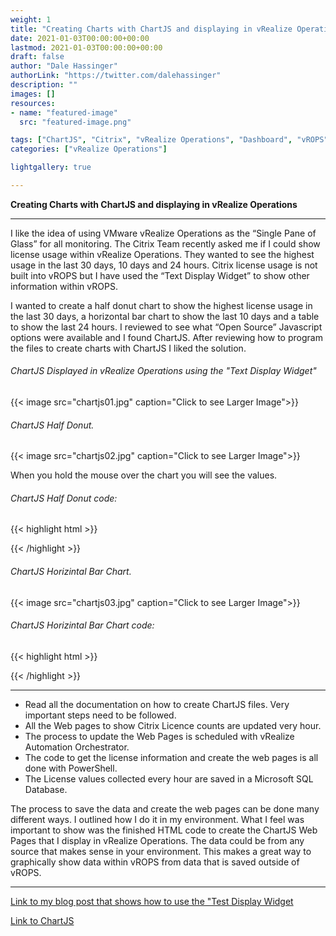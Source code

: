 ```yaml
---
weight: 1
title: "Creating Charts with ChartJS and displaying in vRealize Operations"
date: 2021-01-03T00:00:00+00:00
lastmod: 2021-01-03T00:00:00+00:00
draft: false
author: "Dale Hassinger"
authorLink: "https://twitter.com/dalehassinger"
description: ""
images: []
resources:
- name: "featured-image"
  src: "featured-image.png"

tags: ["ChartJS", "Citrix", "vRealize Operations", "Dashboard", "vROPS", "VMware Aria"]
categories: ["vRealize Operations"]

lightgallery: true

---
```


**Creating Charts with ChartJS and displaying in vRealize Operations**

<!--more-->

---

I like the idea of using VMware vRealize Operations as the “Single Pane of Glass” for all monitoring.  The Citrix Team recently asked me if I could show license usage within vRealize Operations. They wanted to see the highest usage in the last 30 days, 10 days and 24 hours. Citrix license usage is not built into vROPS but I have used the “Text Display Widget” to show other information within vROPS.

I wanted to create a half donut chart to show the highest license usage in the last 30 days, a horizontal bar chart to show the last 10 days and a table to show the last 24 hours.  I reviewed to see what “Open Source” Javascript options were available and I found ChartJS. After reviewing how to program the files to create charts with ChartJS I liked the solution. 

###### ChartJS Displayed in vRealize Operations using the "Text Display Widget"

{{< image src="chartjs01.jpg" caption="Click to see Larger Image">}}  

###### ChartJS Half Donut. 

{{< image src="chartjs02.jpg" caption="Click to see Larger Image">}}  

When you hold the mouse over the chart you will see the values.

###### ChartJS Half Donut code:

{{< highlight html >}}
<html>
<head>
  <title>Citrix Licensing Count</title>
  <script src="https://cdn.jsdelivr.net/npm/chart.js@2.9.4/dist/Chart.min.js"></script>
</head>
<body>
<body>
    <div style="width:95%">
    <canvas id="doughnut-chart"></canvas>
    </div>
	<script>
		new Chart(document.getElementById("doughnut-chart"), {
			type: 'doughnut',
			data: {
			labels: ["Used","Total"],
			datasets: [
				{
        label: "Peak Usage",
				backgroundColor: ["#28B463","#808B96"],
				data: [1682,8000]
				}
			]
			},
			options: {
			title: {
				display: true,
				text: 'Citrix License Usage (MPS_PLT_CCU)',
			},
			rotation: 1 * Math.PI,
			circumference: 1 * Math.PI
			}
		});
  </script>
</body>
</html>
{{< /highlight >}}


###### ChartJS Horizintal Bar Chart. 

{{< image src="chartjs03.jpg" caption="Click to see Larger Image">}}  

###### ChartJS Horizintal Bar Chart code:

{{< highlight html >}}
<html>
<head>
  <title>Citrix Licensing Count</title>
  <script src="https://cdn.jsdelivr.net/npm/chart.js@2.9.4/dist/Chart.min.js"></script>
</head>
<body>
    <div style="width:95%">
    <canvas id="bar-chart-horizontal"></canvas>
    </div>
    <script>
		new Chart(document.getElementById("bar-chart-horizontal"), {
			type: "horizontalBar",
			data: {
			labels: ["01/03/2021","01/02/2021","01/01/2021","12/31/2020","12/30/2020","12/29/2020","12/28/2020","12/27/2020","12/26/2020","12/25/2020","Total Licences"],
			datasets: [
				{
				label: "Peak Usage",
				backgroundColor: ["#28B463", "#28B463","#28B463","#28B463","#28B463","#28B463","#28B463","#28B463","#28B463","#28B463","#808B96"],
				data: [249,318,302,1402,1535,1498,1516,271,273,269,8000]
				}
			]
			},
			options: {
			legend: { display: false },
			title: {
				display: true,
				text: "Citrix License Usage (MPS_PLT_CCU)"
			}
			}
		});	
  </script>
</body>
</html>
{{< /highlight >}}

---

* Read all the documentation on how to create ChartJS files.  Very important steps need to be followed.
* All the Web pages to show Citrix Licence counts are updated very hour.
* The process to update the Web Pages is scheduled with vRealize Automation Orchestrator.
* The code to get the license information and create the web pages is all done with PowerShell.
* The License values collected every hour are saved in a Microsoft SQL Database.

The process to save the data and create the web pages can be done many different ways. I outlined how I do it in my environment. What I feel was important to show was the finished HTML code to create the ChartJS Web Pages that I display in vRealize Operations.  The data could be from any source that makes sense in your environment. This makes a great way to graphically show data within vROPS from data that is saved outside of vROPS.

---

<a href="../text-display-widget/" target="_blank">Link to my blog post that shows how to use the "Test Display Widget</a>

<a href="https://www.chartjs.org" target="_blank">Link to ChartJS</a>